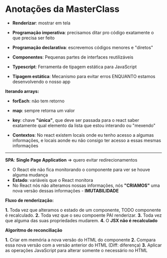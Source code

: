 # Anotações da MasterClass

- **Renderizar**: mostrar em tela

- **Programação imperativa**: precisamos ditar pro código exatamente o que precisa ser feito
- **Programação declarativa**: escrevemos códigos menores e "diretos"

- **Componentes**: Pequenas partes de interfaces reutilizáveis

- **Typescript**: Ferramenta de tipagem estática para JavaScript
- **Tipagem estática**: Mecanismo para evitar erros ENQUANTO estamos desenvolvendo o nosso app

**Iterando arrays:**

- **forEach**: não tem retorno
- **map**: sempre retorna um valor
- **key**: chave **"única"**, que deve ser passada para o react saber exatamente qual elemento da lista que estou interando ou "mexendo"

- **Contextos**: No react existem locais onde eu tenho acesso a algumas informações, e locais aonde eu não consigo ter acesso a essas mesmas informações

---

**SPA**: **Single Page Application** => quero evitar redirecionamentos

- O React ele não fica monitorando o componente para ver se houve alguma mudança
- **Estado**: variáveis que o React monitora
- No React nós não alteramos nossas informações, nós **"CRIAMOS"** uma nova versão dessas informações - **IMUTABILIDADE**

**Fluxo de renderização:**

**1.** Toda vez que alteramos o estado de um componente, TODO componente é recalculado.
**2.** Toda vez que o seu compoente PAI renderizar.
**3.** Toda vez que alguma das suas propriedades mudarem.
**4.** O **JSX não é recalculado**

**Algoritmo de reconciliação**

**1.** Criar em memória a nova versão do HTML do componente
**2.** Compara essa nova versão com a versão anterior do HTML (Diff: diferença)
**3.** Aplicar as operações JavaScript para alterar somente o necessário no HTML
